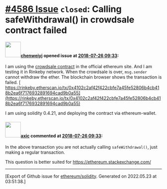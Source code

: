 # [\#4586 Issue](https://github.com/ethereum/solidity/issues/4586) `closed`: Calling safeWithdrawal() in crowdsale contract failed

#### <img src="https://avatars.githubusercontent.com/u/1733948?u=8f9094dd9effb2bfc1463f1fbcbbe82202597ecf&v=4" width="50">[chenweiyj](https://github.com/chenweiyj) opened issue at [2018-07-26 09:33](https://github.com/ethereum/solidity/issues/4586):

I am using the [crowdsale contract](https://ethereum.org/crowdsale) in the official ethereum site. And I am testing it in Rinkeby network. When the crowdsale is over, `msg.sender` cannot withdraw the ether. The blockchain browser shows the transaction is failed.
[
https://rinkeby.etherscan.io/tx/0x4102c2af42f422cbfe7a45fe52806b4cb418b2ea6f7176932891694cad9b0a55](https://rinkeby.etherscan.io/tx/0x4102c2af42f422cbfe7a45fe52806b4cb418b2ea6f7176932891694cad9b0a55)

I am using solidity 0.4.21, and deploying the contract via ethereum-wallet.

#### <img src="https://avatars.githubusercontent.com/u/20340?v=4" width="50">[axic](https://github.com/axic) commented at [2018-07-26 09:33](https://github.com/ethereum/solidity/issues/4586#issuecomment-409639665):

In the above transaction you are not actually calling `safeWithdrawal()`, just making a regular transaction.

This question is better suited for https://ethereum.stackexchange.com/


-------------------------------------------------------------------------------



[Export of Github issue for [ethereum/solidity](https://github.com/ethereum/solidity). Generated on 2022.05.23 at 03:51:38.]
